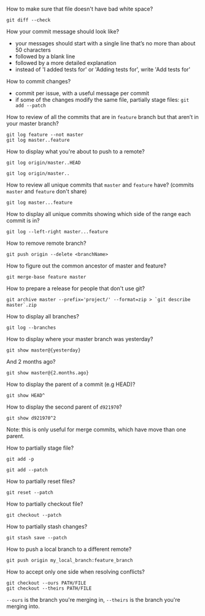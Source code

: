 How to make sure that file doesn't have bad white space?
```
git diff --check
```

How your commit message should look like?
- your messages should start with a single line that’s no more than about 50 characters
- followed by a blank line
- followed by a more detailed explanation
- instead of 'I added tests for' or 'Adding tests for', write 'Add tests for'

How to commit changes?
- commit per issue, with a useful message per commit
- if some of the changes modify the same file, partially stage files:
  `git add --patch`

How to review of all the commits that are in `feature` branch but that aren’t in your
master branch?
```
git log feature --not master
git log master..feature
```

How to display what you're about to push to a remote?
```
git log origin/master..HEAD
```
```
git log origin/master..
```

How to review all unique commits that `master` and `feature` have? (commits `master` and `feature` don't share)
```
git log master...feature
```

How to display all unique commits showing which side of the range each commit is in?
```
git log --left-right master...feature
```

How to remove remote branch?
```
git push origin --delete <branchName>
```

How to figure out the common ancestor of master and feature?
```
git merge-base feature master
```

How to prepare a release for people that don't use git?
```
git archive master --prefix='project/' --format=zip > `git describe master`.zip
```

How to display all branches?
```
git log --branches
```

How to display where your master branch was yesterday?
```
git show master@{yesterday}
```

And 2 months ago?
```
git show master@{2.months.ago}
```

How to display the parent of a commit (e.g HEAD)?
```
git show HEAD^
```

How to display the second parent of `d921970`?
```
git show d921970^2
```
Note: this is only useful for merge commits, which have move than one parent.

How to partially stage file?
```
git add -p
```
```
git add --patch
```

How to partially reset files?
```
git reset --patch
```

How to partially checkout file?
```
git checkout --patch
```

How to partially stash changes?
```
git stash save --patch
```

How to push a local branch to a different remote?
```
git push origin my_local_branch:feature_branch
```

How to accept only one side when resolving conflicts?
```
git checkout --ours PATH/FILE
git checkout --theirs PATH/FILE
```

`--ours` is the branch you're merging in, `--theirs` is the branch you're
merging into.

